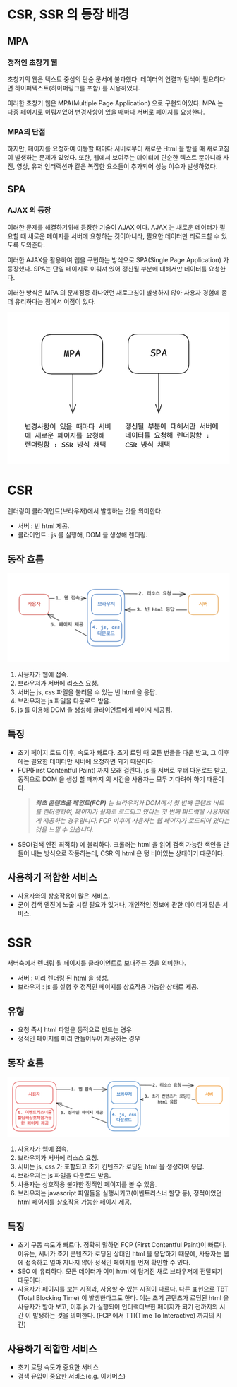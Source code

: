 # CSR, SSR 의 등장 배경 

## MPA

### 정적인 초창기 웹

초창기의 웹은 텍스트 중심의 단순 문서에 불과했다. 데이터의 연결과 탐색이 필요하다면 하이퍼텍스트(하이퍼링크를 포함) 를 사용하였다.

이러한 초창기 웹은 MPA(Multiple Page Application) 으로 구현되어있다. MPA 는 다중 페이지로 이뤄져있어 변경사항이 있을 때마다 서버로 페이지를 요청한다.

### MPA의 단점
하지만, 페이지를 요청하여 이동할 때마다 서버로부터 새로운 Html 을 받을 때 새로고침이 발생하는 문제가 있었다. 또한, 웹에서 보여주는 데이터에 단순한 텍스트 뿐아니라 사진, 영상, 유저 인터랙션과 같은 복잡한 요소들이 추가되어 성능 이슈가 발생하였다.

## SPA 

### AJAX 의 등장

이러한 문제를 해결하기위해 등장한 기술이 AJAX 이다. AJAX 는 새로운 데이터가 필요할 때 새로운 페이지를 서버에 요청하는 것이아니라, 필요한 데이터만 리로드할 수 있도록 도와준다.

이러한 AJAX을 활용하여 웹을 구현하는 방식으로 SPA(Single Page Application) 가 등장했다. SPA는 단일 페이지로 이뤄져 있어 갱신될 부분에 대해서만 데이터를 요청한다. 

이러한 방식은 MPA 의 문제점중 하나였던 새로고침이 발생하지 않아 사용자 경험에 좀더 유리하다는 점에서 이점이 있다.

![](/Web/img/web_csr_ssr_mpaandspa.png)


# CSR

렌더링이 클라이언트(브라우저)에서 발생하는 것을 의미한다.

- 서버 : 빈 html 제공.
- 클라이언트 : js 를 실행해, DOM 을 생성해 렌더링.

## 동작 흐름

![](/Web/img/web_csr_ssr_csr_process.png)

1. 사용자가 웹에 접속.
2. 브라우저가 서버에 리소스 요청.
3. 서버는 js, css 파일을 불러올 수 있는 빈 html 을 응답.
4. 브라우저는 js 파일을 다운로드 받음.
5. js 를 이용해 DOM 을 생성해 클라이언트에게 페이지 제공됨.

## 특징

- 초기 페이지 로드 이후, 속도가 빠르다. 초기 로딩 때 모든 번들을 다운 받고, 그 이후에는 필요한 데이터만 서버에 요청하면 되기 때문이다.
- FCP(First Contentful Paint) 까지 오래 걸린다. js 를 서버로 부터 다운로드 받고, 동적으로 DOM 을 생성 할 때까지 의 시간을 사용자는 모두 기다려야 하기 때문이다.
    > _**최초 콘텐츠풀 페인트(FCP)** 는 브라우저가 DOM에서 첫 번째 콘텐츠 비트를 렌더링하여, 페이지가 실제로 로드되고 있다는 첫 번째 피드백을 사용자에게 제공하는 경우입니다. FCP 이후에 사용자는 웹 페이지가 로드되어 있다는 것을 느낄 수 있습니다._
- SEO(검색 엔진 최적화) 에 불리하다. 크롤러는 html 을 읽어 검색 가능한 색인을 만들어 내는 방식으로 작동하는데, CSR 의 html 은 텅 비어있는 상태이기 때문이다.

## 사용하기 적합한 서비스

- 사용자와의 상호작용이 많은 서비스.
- 굳이 검색 엔진에 노출 시킬 필요가 없거나, 개인적인 정보에 관한 데이터가 많은 서비스.

# SSR

서버측에서 렌더링 될 페이지를 클라이언트로 보내주는 것을 의미한다.

- 서버 : 미리 렌더링 된 html 을 생성.
- 브라우저 : js 를 실행 후 정적인 페이지를 상호작용 가능한 상태로 제공.

## 유형

- 요청 즉시 html 파일을 동적으로 만드는 경우
- 정적인 페이지를 미리 만들어두어 제공하는 경우

## 동작 흐름

![](/Web/img/web_csr_ssr_ssr_process.png)

1. 사용자가 웹에 접속.
2. 브라우저가 서버에 리소스 요청.
3. 서버는 js, css 가 포함되고 초기 컨텐츠가 로딩된 html 을 생성하여 응답.
4. 브라우저는 js 파일을 다운로드 받음.
5. 사용자는 상호작용 불가한 정적인 페이지를 볼 수 있음.
6. 브라우저는 javascript 파일들을 실행시키고(이벤트리스너 할당 등), 정적이었던 html 페이지를 상호작용 가능한 페이지 제공.

## 특징
- 초기 구동 속도가 빠르다. 정확히 말하면 FCP (First Contentful Paint)이 빠르다. 이유는, 서버가 초기 콘텐츠가 로딩된 상태인 html 을 응답하기 때문에, 사용자는 웹에 접속하고 얼마 지나지 않아 정적인 페이지를 먼저 확인할 수 있다.
- SEO 에 유리하다. 모든 데이터가 이미 html 에 담겨진 채로 브라우저에 전달되기 때문이다.
- 사용자가 페이지를 보는 시점과, 사용할 수 있는 시점이 다르다. 다른 표현으로 TBT (Total Blocking Time) 이 발생한다고도 한다. 이는 초기 콘텐츠가 로딩된 html 을 사용자가 받아 보고, 이후 js 가 실행되어 인터랙티브한 페이지가 되기 전까지의 시간 이 발생하는 것을 의미한다. (FCP 에서 TTI(Time To Interactive) 까지의 시간)

## 사용하기 적합한 서비스
- 초기 로딩 속도가 중요한 서비스
- 검색 유입이 중요한 서비스(e.g. 이커머스)
